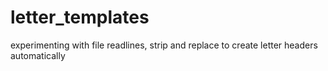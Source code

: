 # letter_templates

experimenting with file readlines, strip and replace to create letter headers automatically
